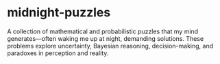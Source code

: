# midnight-puzzles
A collection of mathematical and probabilistic puzzles that my mind generates—often waking me up at night, demanding solutions. These problems explore uncertainty, Bayesian reasoning, decision-making, and paradoxes in perception and reality.
